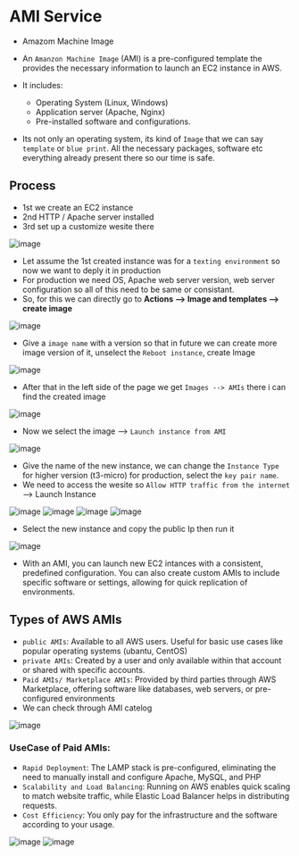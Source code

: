 # AMI Service
- Amazom Machine Image
- An `Amanzon Machine Image` (AMI) is a pre-configured template the provides the necessary information to launch an EC2 instance in AWS.
- It includes:
  - Operating System (Linux, Windows)
  - Application server (Apache, Nginx)
  - Pre-installed software and configurations.
 
- Its not only an operating system, its kind of `Image` that we can say `template` or `blue print`. All the necessary packages, software etc everything already present there so our time is safe.

## Process
- 1st we create an EC2 instance
- 2nd HTTP / Apache server installed
- 3rd set up a customize wesite there

![image](https://github.com/user-attachments/assets/25236565-0612-4459-a1c4-1e7a4c57cb38)

- Let assume the 1st created instance was for a `texting environment` so now we want to deply it in production
- For production we need OS, Apache web server version, web server configuration so all of this need to be same or consistant.
- So, for this we can directly go to **Actions --> Image and templates --> create image**

![image](https://github.com/user-attachments/assets/e3e277bb-3734-4fa9-829d-46942e41e733)

- Give a `image name` with a version so that in future we can create more image version of it, unselect the `Reboot instance`, create Image

![image](https://github.com/user-attachments/assets/5f5ba88f-f0d2-494d-a509-97bfa83bd643)

- After that in the left side of the page we get `Images --> AMIs` there i can find the created image

![image](https://github.com/user-attachments/assets/981eb944-a79f-488b-8592-07ed10db2b80)

- Now we select the image --> `Launch instance from AMI`

![image](https://github.com/user-attachments/assets/30a99471-afda-4f3b-b162-ed1fa0dfc43e)

- Give the name of the new instance, we can change the `Instance Type` for higher version (t3-micro) for production, select the `key pair name`.
- We need to access the wesite so `Allow HTTP traffic from the internet` --> Launch Instance

![image](https://github.com/user-attachments/assets/4b324552-eba3-48f8-99e1-476efe8f5efe)
![image](https://github.com/user-attachments/assets/bd08a132-5cdb-48ae-a69c-3202dc5a57e0)
![image](https://github.com/user-attachments/assets/0d83da20-7947-41b6-b378-45e46f08e8a2)
![image](https://github.com/user-attachments/assets/a294fc83-bf35-4171-938c-c5fb30740a1d)

- Select the new instance and copy the public Ip then run it

![image](https://github.com/user-attachments/assets/81c8ee4a-e24f-4d0a-9dda-4aa424d5fa0d)

- With an AMI, you can launch new EC2 intances with a consistent, predefined configuration. You can also create custom AMIs to include specific software or settings, allowing for quick replication of environments.

## Types of AWS AMIs
- `public AMIs`: Available to all AWS users. Useful for basic use cases like popular operating systems (ubantu, CentOS)
- `private AMIs`: Created by a user and only available within that account or shared with specific accounts.
- `Paid AMIs/ Marketplace AMIs`: Provided by third parties through AWS Marketplace, offering software like databases, web servers, or pre-configured environments
- We can check through AMI catelog

![image](https://github.com/user-attachments/assets/6e2a1ab9-db82-4fcd-b5f1-4ed2114986d4)

### UseCase of Paid AMIs:
- `Rapid Deployment`: The LAMP stack is pre-configured, eliminating the need to manually install and configure Apache, MySQL, and PHP
- `Scalability and Load Balancing`: Running on AWS enables quick scaling to match website traffic, while Elastic Load Balancer helps in distributing requests.
- `Cost Efficiency`: You only pay for the infrastructure and the software according to your usage.

![image](https://github.com/user-attachments/assets/c06ca1c7-6f89-4afd-a5f1-060406de48bc)
![image](https://github.com/user-attachments/assets/7bd4c31c-1c06-4ee0-8af1-24d679e27491)

